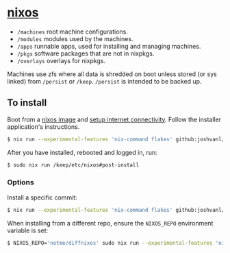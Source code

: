 # [nixos](https://www.stilldrinking.org/programming-sucks)

- `/machines` root machine configurations.
- `/modules` modules used by the machines.
- `/apps` runnable apps, used for installing and managing machines.
- `/pkgs` software packages that are not in nixpkgs.
- `/overlays` overlays for nixpkgs.

Machines use zfs where all data is shredded on boot unless stored (or sys
linked) from `/persist` or `/keep`. `/persist` is intended to be backed up.

## To install

Boot from a [nixos image](https://nixos.org/download.html) and [setup internet
connectivity](https://nixos.wiki/wiki/NixOS_Installation_Guide#Wireless). Follow
the installer application's instructions.

```bash
$ nix run --experimental-features 'nix-command flakes' github:joshvanl/nixos
```

After you have installed, rebooted and logged in, run:

```bash
$ sudo nix run /keep/etc/nixos#post-install
```

### Options

Install a specific commit:

```bash
$ nix run --experimental-features 'nix-command flakes' github:joshvanl/nixos/9914fa7
```

When installing from a different repo, ensure the `NIXOS_REPO` environment
variable is set:

```bash
$ NIXOS_REPO='notme/diffnixos' sudo nix run --experimental-features 'nix-command flakes' github:notme/diffnixos
```
